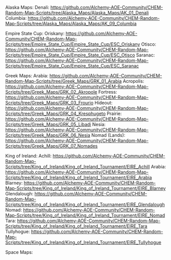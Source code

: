 Alaska Maps:
    Denali:        https://github.com/Alchemy-AOE-Community/CHEM-Random-Map-Scripts/tree/Alaska_Maps/Alaska_Maps/AK_01_Denali
    Columbia:      https://github.com/Alchemy-AOE-Community/CHEM-Random-Map-Scripts/tree/Alaska_Maps/Alaska_Maps/AK_09_Columbia
    
Empire State Cup:
    Oriskany:       https://github.com/Alchemy-AOE-Community/CHEM-Random-Map-Scripts/tree/Empire_State_Cup/Empire_State_Cup/ESC_Oriskany
    Otisco:         https://github.com/Alchemy-AOE-Community/CHEM-Random-Map-Scripts/tree/Empire_State_Cup/Empire_State_Cup/ESC_Otisco
    Saranac:        https://github.com/Alchemy-AOE-Community/CHEM-Random-Map-Scripts/tree/Empire_State_Cup/Empire_State_Cup/ESC_Saranac
    
Greek Maps:
    Arabia:         https://github.com/Alchemy-AOE-Community/CHEM-Random-Map-Scripts/tree/Greek_Maps/GRK_01_Arabia
    Acropolis:      https://github.com/Alchemy-AOE-Community/CHEM-Random-Map-Scripts/tree/Greek_Maps/GRK_02_Akropole
    Fortress:       https://github.com/Alchemy-AOE-Community/CHEM-Random-Map-Scripts/tree/Greek_Maps/GRK_03_Frourio
    Hideout:        https://github.com/Alchemy-AOE-Community/CHEM-Random-Map-Scripts/tree/Greek_Maps/GRK_04_Kresphugeto
    Prairie:        https://github.com/Alchemy-AOE-Community/CHEM-Random-Map-Scripts/tree/Greek_Maps/GRK_05_Libadi
    Nesia:          https://github.com/Alchemy-AOE-Community/CHEM-Random-Map-Scripts/tree/Greek_Maps/GRK_06_Nesia
    Nomad (Lands):  https://github.com/Alchemy-AOE-Community/CHEM-Random-Map-Scripts/tree/Greek_Maps/GRK_07_Nomades

King of Ireland:
    Achill:         https://github.com/Alchemy-AOE-Community/CHEM-Random-Map-Scripts/tree/King_of_Ireland/King_of_Ireland_Tournament/EIRE_Achill
    Arabia:         https://github.com/Alchemy-AOE-Community/CHEM-Random-Map-Scripts/tree/King_of_Ireland/King_of_Ireland_Tournament/EIRE_Arabia
    Blarney:        https://github.com/Alchemy-AOE-Community/CHEM-Random-Map-Scripts/tree/King_of_Ireland/King_of_Ireland_Tournament/EIRE_Blarney
    Glendalough:    https://github.com/Alchemy-AOE-Community/CHEM-Random-Map-Scripts/tree/King_of_Ireland/King_of_Ireland_Tournament/EIRE_Glendalough
    Nomad:          https://github.com/Alchemy-AOE-Community/CHEM-Random-Map-Scripts/tree/King_of_Ireland/King_of_Ireland_Tournament/EIRE_Nomad
    Tara:           https://github.com/Alchemy-AOE-Community/CHEM-Random-Map-Scripts/tree/King_of_Ireland/King_of_Ireland_Tournament/EIRE_Tara
    Tullyhogue:     https://github.com/Alchemy-AOE-Community/CHEM-Random-Map-Scripts/tree/King_of_Ireland/King_of_Ireland_Tournament/EIRE_Tullyhogue  

Space Maps: